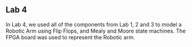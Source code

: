 ## Lab 4 

In Lab 4, we used all of the components from Lab 1, 2 and 3 to model a Robotic Arm using Flip Flops, and Mealy and Moore state machines.
The FPGA board was used to represent the Robotic arm.
